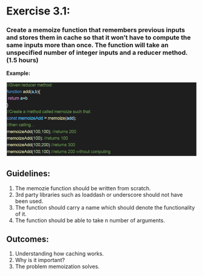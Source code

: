 # Exercise 3.1:
### Create a memoize function that remembers previous inputs and stores them in cache so that it won’t have to compute the same inputs more than once. The function will take an unspecified number of integer inputs and a reducer method. **(1.5 hours)**

**Example:**  

![](Example.png)  

## Guidelines:
1. The memozie function should be written from scratch.
2. 3rd party libraries such as loaddash or underscore should not have been used.
3. The function should carry a name which should denote the functionality of it.
4. The function should be able to take n number of arguments.

## Outcomes:
1. Understanding how caching works.
2. Why is it important?
3. The problem memoization solves.
